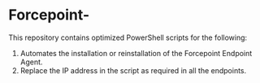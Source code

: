 # Forcepoint-
This repository contains optimized PowerShell scripts for the following: 

1. Automates the installation or reinstallation of the Forcepoint Endpoint Agent.
2. Replace the IP address in the script as required in all the endpoints.
